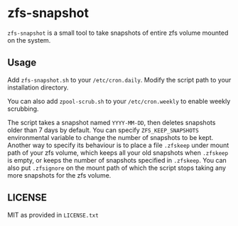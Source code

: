 # zfs-snapshot

`zfs-snapshot` is a small tool to take snapshots of entire zfs volume mounted on the system.

## Usage

Add `zfs-snapshot.sh` to your `/etc/cron.daily`. Modify the script path to your installation directory.

You can also add `zpool-scrub.sh` to your `/etc/cron.weekly` to enable weekly scrubbing.

The script takes a snapshot named `YYYY-MM-DD`, then deletes snapshots older than 7 days by default.
You can specify `ZFS_KEEP_SNAPSHOTS` environmental variable to change the number of snapshots to be kept.
Another way to specify its behaviour is to place a file `.zfskeep` under mount path of your zfs volume,
which keeps all your old snapshots when `.zfskeep` is empty, or keeps the number of snapshots specified in `.zfskeep`.
You can also put `.zfsignore` on the mount path of which the script stops taking any more snapshots for the zfs volume.

## LICENSE

MIT as provided in `LICENSE.txt`
